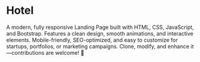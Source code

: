 # Hotel
A modern, fully responsive Landing Page built with HTML, CSS, JavaScript, and Bootstrap. Features a clean design, smooth animations, and interactive elements. Mobile-friendly, SEO-optimized, and easy to customize for startups, portfolios, or marketing campaigns. Clone, modify, and enhance it—contributions are welcome! 🚀
